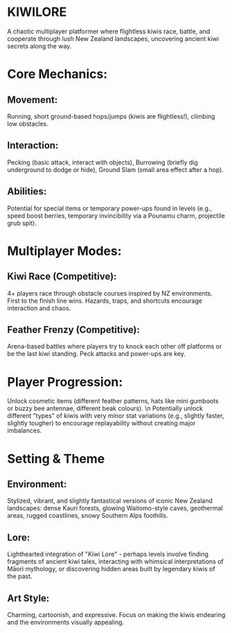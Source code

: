 # KIWILORE
A chaotic multiplayer platformer where flightless kiwis race, battle, and cooperate through lush New Zealand landscapes, uncovering ancient kiwi secrets along the way.

# Core Mechanics:
## Movement:
Running, short ground-based hops/jumps (kiwis are flightless!), climbing low obstacles.
## Interaction: 
Pecking (basic attack, interact with objects), Burrowing (briefly dig underground to dodge or hide), Ground Slam (small area effect after a hop).
## Abilities: 
Potential for special items or temporary power-ups found in levels (e.g., speed boost berries, temporary invincibility via a Pounamu charm, projectile grub spit).
# Multiplayer Modes:
## Kiwi Race (Competitive): 
4+ players race through obstacle courses inspired by NZ environments. First to the finish line wins. Hazards, traps, and shortcuts encourage interaction and chaos.
## Feather Frenzy (Competitive): 
Arena-based battles where players try to knock each other off platforms or be the last kiwi standing. Peck attacks and power-ups are key.
# Player Progression:
Unlock cosmetic items (different feather patterns, hats like mini gumboots or buzzy bee antennae, different beak colours). \n
Potentially unlock different "types" of kiwis with very minor stat variations (e.g., slightly faster, slightly tougher) to encourage replayability without creating major imbalances.
# Setting & Theme
## Environment: 
Stylized, vibrant, and slightly fantastical versions of iconic New Zealand landscapes: dense Kauri forests, glowing Waitomo-style caves, geothermal areas, rugged coastlines, snowy Southern Alps foothills.
## Lore: 
Lighthearted integration of "Kiwi Lore" - perhaps levels involve finding fragments of ancient kiwi tales, interacting with whimsical interpretations of Māori mythology, or discovering hidden areas built by legendary kiwis of the past.
## Art Style: 
Charming, cartoonish, and expressive. Focus on making the kiwis endearing and the environments visually appealing.

